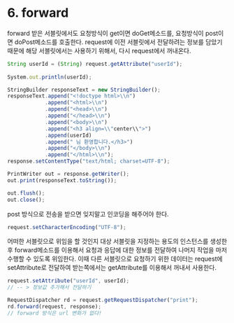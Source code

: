 # 6. forward



forward 받은 서블릿에서도 요청방식이 get이면 doGet메소드를, 요청방식이 post이면 doPost메소드를 호출한다. request에 이전 서블릿에서 전달하려는 정보를 담았기 때문에 해당 서블릿에서는 사용하기 위해서, 다시 request에서 꺼내온다.

```jsx
String userId = (String) request.getAttribute("userId");
		
System.out.println(userId);

StringBuilder responseText = new StringBuilder();
responseText.append("<!doctype html>\\n")
			.append("<html>\\n")
			.append("<head>\\n")
			.append("</head>\\n")
			.append("<body>\\n")
			.append("<h3 align=\\"center\\">")
			.append(userId)
			.append(" 님 환영합니다.</h3>")
			.append("</body>\\n")
			.append("</html>\\n");
response.setContentType("text/html; charset=UTF-8");

PrintWriter out = response.getWriter();
out.print(responseText.toString());

out.flush();
out.close();
```

post 방식으로 전송을 받으면 잊지말고 인코딩을 해주어야 한다.

```jsx
request.setCharacterEncoding("UTF-8");
```

어떠한 서블릿으로 위임을 할 것인지 대상 서블릿을 지정하는 용도의 인스턴스를 생성한 후 forward메소드를 이용해서 요청과 응답에 대한 정보를 전달하여 나머지 작업을 마저 수행할 수 있도록 위임한다. 이때 다른 서블릿으로 요청하기 위한 데이터는 request에 setAttribute로 전달하여 받는쪽에서는 getAttribute를 이용해서 꺼내서 사용한다.

```jsx
request.setAttribute("userId", userId);
// -- > 정보값 추가해서 전달하기

RequestDispatcher rd = request.getRequestDispatcher("print");
rd.forward(request, response);
// forward 방식은 url 변화가 없다!
```

